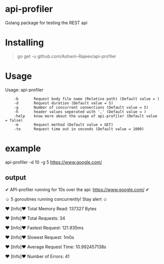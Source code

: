 # api-profiler
Golang package for testing the REST api

# Installing
> go get -u github.com/Ashwin-Rajeev/api-profiler

# Usage

Usage: api-profiler <flags> <url>
        
        -b       Request body file name (Relative path) (Default value = )
        -d       Request duration (Default value = 5)
        -g       Number of concurrent connections (Default value = 5)
        -h       header values seperated with ',' (Default value = )
        -help    know more about the usage of api-profiler (Default value = false)
        -m       Request method (Default value = GET)
        -to      Request time out in seconds (Default value = 1000)

#  example

api-profiler -d 10 -g 5 https://www.google.com/

## output

✔ API-profiler running for 10s over the api: https://www.google.com/ ✔

☺ 5 goroutines running concurrently! Stay alert ☺

❤ [Info]❤ Total Memory Read:    137327 Bytes

❤ [Info]❤ Total Requests:       34

❤ [Info]❤ Fastest Request:      121.935ms

❤ [Info]❤ Slowest Request:      1m0s

❤ [Info]❤ Average Request Time: 10.992457138s

❤ [Info]❤ Number of Errors:     41
